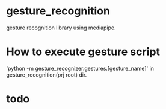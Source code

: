 # gesture_recognition
gesture recognition library using mediapipe.

# How to execute gesture script
'python -m gesture_recognizer.gestures.[gesture_name]' in gesture_recognition(prj root) dir.

# todo

